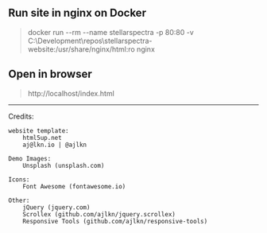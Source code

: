 
## Run site in nginx on Docker
> docker run --rm --name stellarspectra -p 80:80 -v C:\Development\repos\stellarspectra-website:/usr/share/nginx/html:ro nginx

## Open in browser
> http://localhost/index.html

----

Credits:

	website template:
		html5up.net
		aj@lkn.io | @ajlkn

	Demo Images:
		Unsplash (unsplash.com)

	Icons:
		Font Awesome (fontawesome.io)

	Other:
		jQuery (jquery.com)
		Scrollex (github.com/ajlkn/jquery.scrollex)
		Responsive Tools (github.com/ajlkn/responsive-tools)